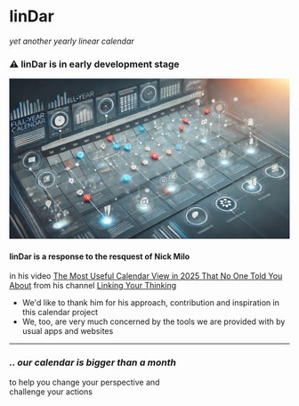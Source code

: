 # linDar
_yet another yearly linear calendar_

### ⚠️ linDar is in early development stage

![linDar yearly concept](files/linDar-concept.webp)

#### linDar is a response to the resquest of Nick Milo
in his video [The Most Useful Calendar View in 2025 That No One Told You About](https://youtu.be/SQHYj7x-t3A&t=702) from his channel [Linking Your Thinking](https://www.youtube.com/@linkingyourthinking)


* We'd like to thank him for his approach, contribution and inspiration in this calendar project
* We, too, are very much concerned by the tools we are provided with by usual apps and websites

---
### _.. our calendar is bigger than a month_
to help you change your perspective and <br>
challenge your actions
